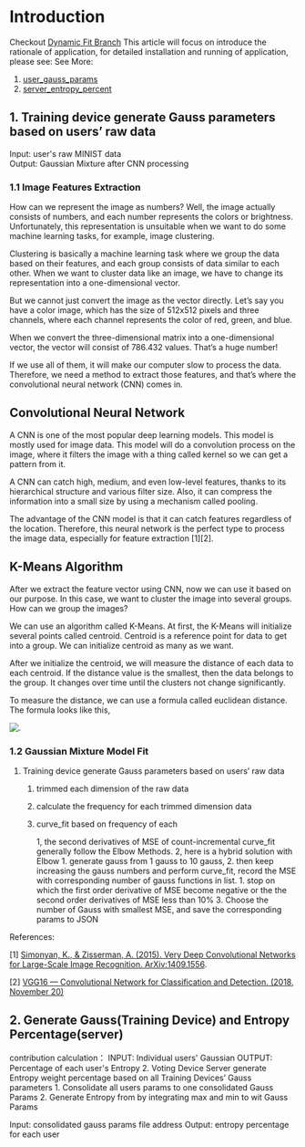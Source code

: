 # Introduction

Checkout [Dynamic Fit Branch](https://github.com/SheldonHH/KL_Divergence/tree/dynamic)
This article will focus on introduce the rationale of application, for detailed installation and running of application, please see:
See More:

1. [user_gauss_params](user_gauss_params/README.md)
2. [server_entropy_percent](server_entropy_percent/README.md)

## 1. Training device generate Gauss parameters based on users’ raw data

Input: user's raw MINIST data  
Output: Gaussian Mixture after CNN processing

### 1.1 Image Features Extraction

How can we represent the image as numbers? Well, the image actually consists of numbers, and each number represents the colors or brightness. Unfortunately, this representation is unsuitable when we want to do some machine learning tasks, for example, image clustering.

Clustering is basically a machine learning task where we group the data based on their features, and each group consists of data similar to each other. When we want to cluster data like an image, we have to change its representation into a one-dimensional vector.

But we cannot just convert the image as the vector directly. Let’s say you have a color image, which has the size of 512x512 pixels and three channels, where each channel represents the color of red, green, and blue.

When we convert the three-dimensional matrix into a one-dimensional vector, the vector will consist of 786.432 values. That’s a huge number!

If we use all of them, it will make our computer slow to process the data. Therefore, we need a method to extract those features, and that’s where the convolutional neural network (CNN) comes in.

## Convolutional Neural Network

A CNN is one of the most popular deep learning models. This model is mostly used for image data. This model will do a convolution process on the image, where it filters the image with a thing called kernel so we can get a pattern from it.

A CNN can catch high, medium, and even low-level features, thanks to its hierarchical structure and various filter size. Also, it can compress the information into a small size by using a mechanism called pooling.

The advantage of the CNN model is that it can catch features regardless of the location. Therefore, this neural network is the perfect type to process the image data, especially for feature extraction [1][2].

## K-Means Algorithm

After we extract the feature vector using CNN, now we can use it based on our purpose. In this case, we want to cluster the image into several groups. How can we group the images?

We can use an algorithm called K-Means. At first, the K-Means will initialize several points called centroid. Centroid is a reference point for data to get into a group. We can initialize centroid as many as we want.

After we initialize the centroid, we will measure the distance of each data to each centroid. If the distance value is the smallest, then the data belongs to the group. It changes over time until the clusters not change significantly.

To measure the distance, we can use a formula called euclidean distance. The formula looks like this,

![.](https://miro.medium.com/max/548/1*n9hOsxqF9Yc0mQstKpQ6DQ.png)

### 1.2 Gaussian Mixture Model Fit

1. Training device generate Gauss parameters based on users’ raw data
    1. trimmed each dimension of the raw data
    2. calculate the frequency for each trimmed dimension data
    3. curve_fit based on frequency of each

        1, the second derivatives of MSE of count-incremental curve_fit generally follow the Elbow Methods.
        2, here is a hybrid solution with Elbow
            1. generate gauss from 1 gauss to 10 gauss,
            2. then keep increasing the gauss numbers and perform curve_fit, record the MSE with corresponding number of gauss functions in list.
                1. stop on which the first order derivative of MSE become negative or the the second order derivatives of MSE less than 10%
            3. Choose the number of Gauss with smallest MSE, and save the corresponding params to JSON

References:

[1] [Simonyan, K., & Zisserman, A. (2015). Very Deep Convolutional Networks for Large-Scale Image Recognition. ArXiv:1409.1556](http://arxiv.org/abs/1409.1556).

[2] [VGG16 — Convolutional Network for Classification and Detection. (2018, November 20)](https://neurohive.io/en/popular-networks/vgg16/)

## 2. Generate Gauss(Training Device) and Entropy Percentage(server)

contribution calculation：
INPUT: Individual users' Gaussian
OUTPUT: Percentage of each user's Entropy
2.  Voting Device Server generate Entropy weight percentage based on all Training Devices’ Gauss parameters
    1. Consolidate all users params to one consolidated Gauss Params
    2. Generate Entropy from by integrating max and min to wit Gauss Params

Input: consolidated gauss params file address
Output: entropy percentage for each user
